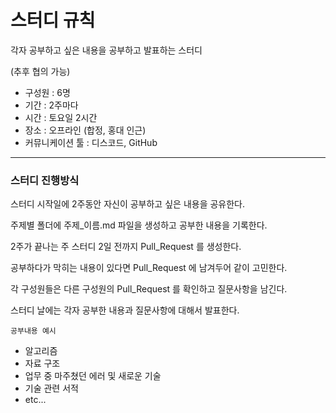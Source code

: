 # 스터디 규칙
각자 공부하고 싶은 내용을 공부하고 발표하는 스터디

(추후 협의 가능)

- 구성원 : 6명
- 기간 : 2주마다
- 시간 : 토요일 2시간
- 장소 : 오프라인 (합정, 홍대 인근)
- 커뮤니케이션 툴 : 디스코드, GitHub

--- 
### 스터디 진행방식

스터디 시작일에 2주동안 자신이 공부하고 싶은 내용을 공유한다.

주제별 폴더에 주제_이름.md 파일을 생성하고 공부한 내용을 기록한다.

2주가 끝나는 주 스터디 2일 전까지 Pull_Request 를 생성한다.

공부하다가 막히는 내용이 있다면 Pull_Request 에 남겨두어 같이 고민한다.

각 구성원들은 다른 구성원의 Pull_Request 를 확인하고 질문사항을 남긴다.

스터디 날에는 각자 공부한 내용과 질문사항에 대해서 발표한다.

`공부내용 예시`

- 알고리즘
- 자료 구조
- 업무 중 마주쳤던 에러 및 새로운 기술
- 기술 관련 서적
- etc...

